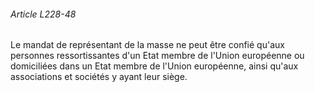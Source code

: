 ###### Article L228-48

Le mandat de représentant de la masse ne peut être confié qu'aux personnes ressortissantes d'un Etat membre de l'Union européenne ou domiciliées dans un Etat membre de l'Union européenne, ainsi qu'aux associations et sociétés y ayant leur siège.

